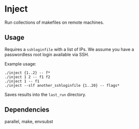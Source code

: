 # Inject

Run collections of makefiles on remote machines.

## Usage

Requires a `sshloginfile` with a list of IPs. We assume you have a passwordless root login available via SSH.

Example usage:
```
./inject {1..2} -- f*
./inject 1 2 -- f1 f2
./inject 1 -- f1
./inject --slf another_sshloginfile {1..20} -- flags*
```

Saves results into the `last_run` directory.

## Dependencies

parallel, make, envsubst
